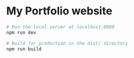 # My Portfolio website

```bash
# Run the local server at localhost:8080
npm run dev

# Build for production in the dist/ directory
npm run build
```
